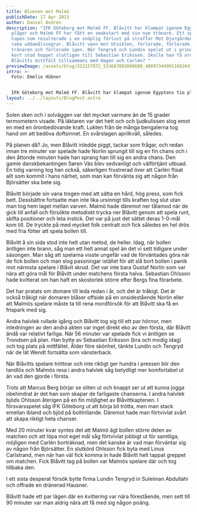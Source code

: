 ```yaml
---
title: Bluesen mot Malmö
publishDate: 17 Apr 2023
author: Daniel Andrén
description: "IFK Göteborg mot Malmö FF. Blåvitt har klampat igenom Egyptens tio
  plågor och Malmö FF har fått en smakstart med sin nye tränare. Ett spel i
  Cupen som resulterade i en snöplig förlust på straffar Mot Djurgården och två
  raka uddamålssegrar. Blåvitt vann mot Utsikten, förlorade, förlorade, sparkade
  tränaren och förlorade igen. När Tengryd och Lundin spelat ut i princip alla
  kort stod hoppet slutligen till Sebastian Eriksson. Skulle han få ordning på
  Blåvitts mittfält tillsammans med Hagen och Carlén? "
previewImage: /assets/blog/312157872_533687892098680_4809734499118826472_n.jpg
intro: >-
  Foto: Emelie Hübner


  IFK Göteborg mot Malmö FF. Blåvitt har klampat igenom Egyptens tio plågor och Malmö FF har fått en smakstart med sin nye tränare. Ett spel i Cupen som resulterade i en snöplig förlust på straffar Mot Djurgården och två raka uddamålssegrar. Blåvitt vann mot Utsikten, förlorade, förlorade, sparkade tränaren och förlorade igen. När Tengryd och Lundin spelat ut i princip alla kort stod hoppet slutligen till Sebastian Eriksson. Skulle han få ordning på Blåvitts mittfält tillsammans med Hagen och Carlén?
layout: ../../layouts/BlogPost.astro
---
```

Solen sken och i solväggen var det mycket varmare än de 15 grader termometern visade. På läktaren var det hett och och ljudkulissen slog emot en med en öronbedövande kraft. Lukten från de många bengalerna tog hand om att bedöva doftsinnet. En svårslagen aprilkväll, således. 

På planen då? Jo, men Blåvitt inledde piggt, tackar som frågar, och redan innan tre minuter var spelade hade Norlin sprungit till sig en fin chans och i den åttonde minuten hade han sprang han till sig en andra chans. Den gamle danskbekantingen Søren Väs blev sedvanligt och välförtjänt utbuad. En tidig varning tog han också, säkerligen frustrerad över att Carlén flisat allt som kommit i hans närhet, som man kan förvänta sig att någon från Björsätter ska bete sig. 

Blåvitt började sin vana trogen med att sätta en hård, hög press, som fick bett. Dessbättre fortsatte man inte lika ursinnigt tills kraften tog slut utan man tog hem laget mellan varven. Malmö hade däremot ner tålamod när de gick till anfall och försökte metodiskt trycka ner Blåvitt genom att spela runt, skifta positioner och leta instick. Det var på just det sättet deras 1-0-mål kom till. De tryckte på med mycket folk centralt och fick således en hel drös med fria fötter att spela bollen till. 

Blåvitt å sin sida stod inte helt utan metod, de heller. Idag, när bollen äntligen inte brann, såg man ett helt annat spel än det vi sett tidigare under säsongen. Man såg att spelarna visste ungefär vad de förväntades göra när de fick bollen och man slog passningar istället för att slå bort bollen i panik mot närmsta spelare i Blåvit skrud. Det var inte bara Gustaf Norlin som var nära att göra mål för Blåvitt under matchens första halva. Sebastian Ohlsson hade kvitterat om han haft en skostorlek större efter Bergs fina förarbete. 

Det har pratats om domare till leda redan i år, och det är tråkigt. Det är också tråkigt när domaren blåser offside på en onsidestående Norlin eller att Malmös spelare måste ta till rena mordförsök för att Blåvitt ska få en frispark med sig. 

Andra halvlek rullade igång och Blåvitt tog sig till ett par hörnor, men inledningen av den andra akten var inget direkt eko av den första, där Blåvitt ändå var relativt farliga. När 56 minuter var spelade fick vi äntligen se Trondsen på plan. Han bytte av Sebastian Eriksson (bra och modig idag) och tog plats på mittfältet. Ålder före skönhet, tänkte Lundin och Tengryd när de lät Wendt fortsätta som vänsterback. 

När Blåvitts spelare tröttnar och inte riktigt ger hundra i pressen blir den tandlös och Malmös resa i andra halvlek såg betydligt mer komfortabel ut än vad den gjorde i första. 

Trots att Marcus Berg börjar se sliten ut och knappt ser ut att kunna jogga obehindrat är det han som skapar de farligaste chanserna. I andra halvlek bjöds Ohlsson återigen på en fin möjlighet av Blåvittkaptenen. I försvarsspelet såg IFK Göteborg ut att börja bli trötta, men man stack emellan ibland och bjöd på bolltrillande. Däremot hade man förtvivlat svårt att skapa riktigt heta chanser. 

Med 20 minuter kvar syntes det att Malmö ägt bollen större delen av matchen och att löpa mot eget mål såg förtvivlat jobbigt ut för samtliga, möjligen med Carlén borträknad, men det kanske är vad man förväntar sig av någon från Björsätter. En slutkörd Ohlsson fick byta med Linus Carlstrand, men när han väl fick komma in hade Blåvitt helt tappat greppet om matchen. Fick Blåvitt tag på bollen var Malmös spelare där och tog tillbaka den.

I ett sista desperat försök bytte firma Lundin Tengryd in Suleiman Abdullahi och offrade en dränerad Hausner.  

Blåvitt hade ett par lägen där en kvittering var nära förestående, men sett till 90 minuter var man aldrig nära att få med sig någon poäng.